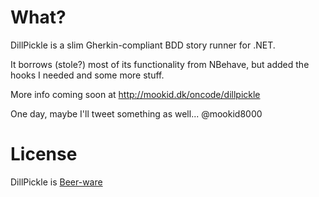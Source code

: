 What?
====

DillPickle is a slim Gherkin-compliant BDD story runner for .NET.

It borrows (stole?) most of its functionality from NBehave, but added the hooks I needed and some more stuff.

More info coming soon at http://mookid.dk/oncode/dillpickle

One day, maybe I'll tweet something as well... @mookid8000

License
====

DillPickle is [Beer-ware][1]

[1]: http://en.wikipedia.org/wiki/Beerware
